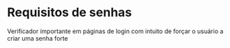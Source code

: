 <h1>Requisitos de senhas</h1>
<p>Verificador importante em páginas de login com intuito de forçar o usuário a criar uma senha forte</p>
